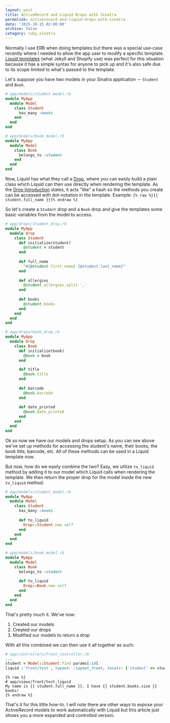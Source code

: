 ```yaml
---
layout: post
title: ActiveRecord and Liquid Drops with Sinatra
permalink: activerecord-and-liquid-drops-with-sinatra
date: '2015-10-15 02:00:00'
archive: false
category: ruby,sinatra
---
```


Normally I use ERB when doing templates but there was a special use-case recently where I needed to allow the app user to modify a specific template. [Liquid templates](http://liquidmarkup.org/) (what Jekyll and Shopify use) was perfect for this situation because it has a simple syntax for anyone to pick up and it's also safe due to its scope limited to what's passed to the template.

Let's suppose you have two models in your Sinatra application -- `Student` and `Book`.

```ruby
# app/models/student_model.rb
module MyApp
  module Model
    class Student
      has_many :books
    end
  end
end

# app/models/book_model.rb
module MyApp
  module Model
    class Book
      belongs_to :student
    end
  end
end
```

Now, Liquid has what they call a [Drop](https://github.com/Shopify/liquid/wiki/Introduction-to-Drops), where you can easily build a plain class which Liquid can then use directly when rendering the template. As the [Drop Introduction](https://github.com/Shopify/liquid/wiki/Introduction-to-Drops) states, it acts "like" a hash so the methods you create can be accessed with dot-notation in the template. Example: `{% raw %}{{ student.full_name }}{% endraw %}`

So let's create a `Student` drop and a `Book` drop and give the templates some basic variables from the model to access.

```ruby
# app/drops/student_drop.rb
module MyApp
  module Drop
    class Student
      def initialize(student)
        @student = student
      end
      
      def full_name
        "#{@student.first_name} {@student.last_name}"
      end
      
      def allergies
        @student.allergies.split ','
      end
      
      def books
        @student.books
      end
    end
  end
end

# app/drops/book_drop.rb
module MyApp
  module Drop
    class Book
      def initialize(book)
        @book = book
      end

      def title
        @book.title
      end
      
      def barcode
        @book.barcode
      end
      
      def date_printed
        @book.date_printed
      end
    end
  end
end
```

Ok so now we have our models and drops setup. As you can see above we've set up methods for accessing the student's name, their books, the book title, barcode, etc. All of these methods can be used in a Liquid template now.

But now, how do we easily combine the two? Easy, we utilize `to_liquid` method by adding it to our model which Liquid calls when rendering the template. We then return the proper drop for the model inside the new `to_liquid` method.

```ruby
# app/models/student_model.rb
module MyApp
  module Model
    class Student
      has_many :books
      
      def to_liquid
        Drop::Student.new self
      end
    end
  end
end

# app/models/book_model.rb
module MyApp
  module Model
    class Book
      belongs_to :student
      
      def to_liquid
        Drop::Book.new self
      end
    end
  end
end
```

That's pretty much it. We've now:

1. Created our models
2. Created our drops
3. Modified our models to return a drop

With all this combined we can then use it all together as such:

```ruby
# app/controllers/front_controller.rb
...
student = Model::Student.find params[:id]
liquid :'front/test', layout: :layout_front, locals: {'student' => student}
```

```erb
{% raw %}
# app/views/front/test.liquid
My name is {{ student.full_name }}. I have {{ student.books.size }} books!
{% endraw %}
```

That's it for this little how-to. I will note there are other ways to expose your ActiveRecord models to work automatically with Liquid but this article just shows you a more expanded and controlled version.
